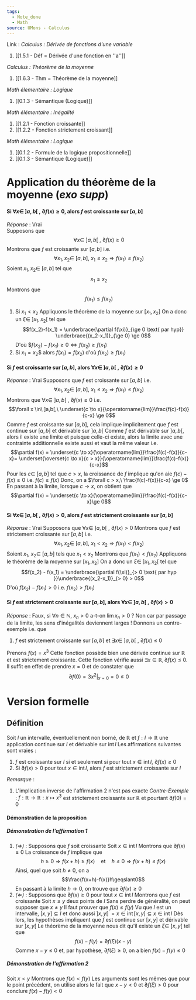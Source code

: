 ```yaml
---
tags:
  - Note_done
  - Math
source: UMons - Calculus
---
```


Link :
_Calculus : Dérivée de fonctions d'une variable_
1. [[1.5.1 - Déf = Dérivée d'une fonction en ''a'']]

_Calculus : Théorème de la moyenne_
1. [[1.6.3 - Thm = Théorème de la moyenne]]

_Math élementaire : Logique_
1. [[0.1.3 - Sémantique (Logique)]]

_Math élémentaire : Inégalité_ 
1. [[1.2.1 - Fonction croissante]]
2. [[1.2.2 - Fonction strictement croissant]]

_Math élémentaire : Logique_
1. [[0.1.2 - Formule de la logique propositionnelle]]
2. [[0.1.3 - Sémantique (Logique)]]

# Application du théorème de la moyenne (_exo supp_)
#### Si $\forall x \in\ ]a,b[\ ,\ \partial f(x)\ge0$, alors $f$ est croissante sur $[a,b]$ 
_Réponse_ : Vrai
\
Supposons que $$\forall x \in\ ]a,b[\ ,\ \partial f(x)\ge0$$Montrons que $f$ est croissante sur $[a,b]$ i.e. $$\forall x_1, x_2 \in\ [a,b],\ x_1 \le x_2 \Rightarrow f(x_1) \le f(x_2)$$ Soient $x_1, x_2 \in\ [a,b]$ tel que $$x_1 \le x_2$$ Montrons que $$f(x_1) \le f(x_2)$$ 
1. Si $x_1 < x_2$ 
Appliquons le théorème de la moyenne sur $[x_1,x_2]$ 
On a donc un $\xi \in\ ]x_1, x_2[$ tel que $$f(x_2)-f(x_1) = \underbrace{\partial f(\xi)}_{\ge 0 \text{ par hyp}} \underbrace{(x_2-x_1)}_{\ge 0} \ge 0$$D'où $$f(x_2) - f(x_1) \ge 0 \iff f(x_2) \ge f(x_1)$ 
2. Si $x_1 = x_2$$ 
alors $f(x_1) = f(x_2)$ d'où $f(x_2) \ge f(x_1)$ 

#### Si $f$ est croissante sur $[a,b]$, alors $\forall x \in\ ]a,b[\ ,\ \partial f(x)\ge0$
_Réponse_ : Vrai
Supposons que $f$ est croissante sur $[a,b]$ i.e. $$\forall x_1, x_2 \in\ [a,b],\ x_1 \le x_2 \Rightarrow f(x_1) \le f(x_2)$$
Montrons que $\forall x \in\ ]a,b[\ ,\ \partial f(x)\ge0$ i.e. $$\forall x \in\ ]a,b[,\ \underset{c \to x}{\operatorname{lim}}\frac{f(c)-f(x)}{c-x} \ge 0$$
Comme $f$ est croissante sur $[a,b]$, cela implique implicitement que $f$ est continue sur $[a,b]$ et dérivable sur $]a,b[$ 
Comme $f$ est dérivable sur $]a,b[$, alors il existe une limite et puisque celle-ci existe, alors la limite avec une contrainte additionnelle existe aussi et vaut la même valeur i.e. $$\partial f(x) = \underset{c \to x}{\operatorname{lim}}\frac{f(c)-f(x)}{c-x}= \underset{\overset{c \to x}{c > x}}{\operatorname{lim}}\frac{f(c)-f(x)}{c-x}$$
Pour les $c \in\ [a,b]$ tel que $c > x$, la croissance de $f$ implique qu'on aie $f(c)-f(x) \ge 0$ i.e. $f(c) \ge f(x)$ 
Donc, on a $\forall c > x,\ \frac{f(c)-f(x)}{c-x} \ge 0$ 
En passant à la limite, lorsque $c \to x$, on obtient que $$\partial f(x) = \underset{c \to x}{\operatorname{lim}}\frac{f(c)-f(x)}{c-x}\ge 0$$

#### Si $\forall x \in\ ]a,b[\ ,\ \partial f(x)>0$, alors $f$ est strictement croissante sur $[a,b]$ 
_Réponse_ : Vrai
Supposons que $\forall x \in\ ]a,b[\ ,\ \partial f(x)>0$
Montrons que $f$ est strictement croissante sur $[a,b]$ i.e. $$\forall x_1, x_2 \in\ [a,b],\ x_1 < x_2 \Rightarrow f(x_1) < f(x_2)$$
Soient $x_1,\ x_2 \in\ [a,b]$ tels que $x_1 < x_2$ 
Montrons que $f(x_1) < f(x_2)$
Appliquons le théorème de la moyenne sur $[x_1, x_2]$
On a donc un $\xi \in\ ]x_1, x_2[$ tel que $$f(x_2) - f(x_1) = \underbrace{\partial f(\xi)}_{> 0 \text{ par hyp }}\underbrace{(x_2-x_1)}_{> 0} > 0$$
D'où $f(x_2) - f(x_1) > 0$ i.e. $f(x_2) > f(x_1)$ 

#### Si $f$ est strictement croissante sur $[a,b]$, alors $\forall x \in\ ]a,b[\ ,\ \partial f(x) > 0$
_Réponse_ : Faux, si $\forall n \in \mathbb{N},\ x_n > 0$ a-t-on $\operatorname{lim} x_n > 0$ ? Non car par passage de la limite, les sens d'inégalités deviennent larges !
Donnons un contre-exemple i.e. que 
1. $f$ est strictement croissante sur $[a,b]$ et $\exists x \in\ ]a,b[\ ,\ \partial f(x) \le 0$ 

Prenons $f(x) = x^3$
Cette fonction possède bien une dérivée continue sur $\mathbb{R}$ et est strictement croissante.
Cette fonction vérifie aussi $∃x ∈ \mathbb{R}, ∂ f(x) \le 0$. 
Il suffit en effet de prendre $x = 0$ et de constater que $$\left.\partial f(0) = 3x^2 \right|_{x=0} = 0 \le0$$
 
 # Version formelle
## Définition
Soit $I$ un intervalle, éventuellement non borné, de $\mathbb{R}$ et $f : I\to \mathbb{R}$ une application continue sur $I$ et dérivable sur $\operatorname{int}I$ 
Les affirmations suivantes sont vraies :
1. $f$ est croissante sur $I$ si et seulement si pour tout $x \in \operatorname{int}I,\ \partial f(x) \ge 0$ 
2. Si $\partial f(x) > 0$ pour tout $x \in \operatorname{int}I$, alors $f$ est strictement croissante sur $I$

_Remarque_ :
1. L'implication inverse de l'affirmation 2 n'est pas exacte
_Contre-Exemple_ : 
$f : \mathbb{R} \to \mathbb{R} : x \mapsto x^3$ est strictement croissante sur $\mathbb{R}$ et pourtant $\partial f(0) = 0$ 


#### Démonstration de la proposition
##### Démonstration de l'affirmation 1
1. _$(\Rightarrow)$_ :
Supposons que $f$ soit croissante 
Soit $x \in \operatorname{int}I$ 
Montrons que $\partial f(x) \ge 0$
La croissance de $f$ implique que $$h\geqslant0\Rightarrow f(x+h)\geqslant f(x)\quad\mathrm{et}\quad h\leqslant0\Rightarrow f(x+h)\leqslant f(x)$$
Ainsi, quel que soit $h \neq 0$, on a$$\frac{f(x+h)-f(x)}h\geqslant0$$
En passant à la limite $h \to 0$, on trouve que $\partial f(x) \ge 0$
2. _$(\Leftarrow)$_ :
Supposons que $\partial f(x) \ge 0$ pour tout $x \in \operatorname{int}I$ 
Montrons que $f$ est croissante 
Soit $x \le y$ deux points de $I$ 
Sans perdre de généralité, on peut supposer que $x \neq y$ 
Il faut prouver que $f(x) \le f(y)$ 
Vu que $I$ est un intervalle, $[x,y] \subseteq I$ et donc aussi $]x,y[\ = x \in \operatorname{int}[x,y] \subseteq x \in \operatorname{int}I$ 
Dès lors, les hypothèses impliquent que $f$ est continue sur $[x,y]$ et dérivable sur $]x,y[$
Le théorème de la moyenne nous dit qu'il existe un $\xi \in\ ]x,y[$ tel que $$f(x)-f(y)=\partial f(\xi)(x-y)$$
Comme $x - y \le 0$ et, par hypothèse, $\partial f(\xi) \ge 0$, on a bien $f(x)-f(y) \le 0$

##### Démonstration de l'affirmation 2
Soit $x < y$ 
Montrons que $f(x) < f(y)$ 
Les arguments sont les mêmes que pour le point précédent, on utilise alors le fait que $x-y < 0$ et $\partial f(\xi) > 0$ pour conclure $f(x) - f(y) < 0$

